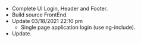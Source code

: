 - Complete UI Login, Header and Footer.
- Build source FrontEnd.
- Update 03/18/2021 22:10 pm
    + Single page application login (use ng-include).
- Update.
